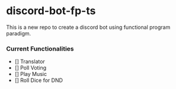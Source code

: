 # discord-bot-fp-ts

This is a new repo to create a discord bot using functional program paradigm.


### Current Functionalities

- [] Translator 
- [] Poll Voting
- [] Play Music
- [] Roll Dice for DND
